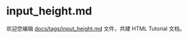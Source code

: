 input_height.md
===

欢迎您编辑 <a target="__blank" href="https://github.com/jaywcjlove/html-tutorial/blob/master/docs/tags/input_height.md">docs/tags/input_height.md</a> 文件，共建 HTML Tutorial 文档。